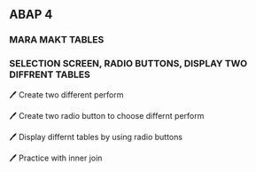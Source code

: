 ## ABAP 4
### MARA MAKT TABLES
### SELECTION SCREEN, RADIO BUTTONS, DISPLAY TWO DIFFRENT TABLES

:pen: Create two different perform

:pen: Create two radio button to choose differnt perform

:pen: Display differnt tables by using radio buttons

:pen: Practice with inner join

